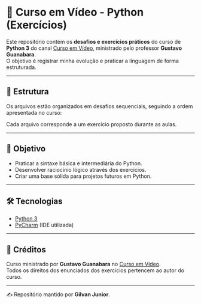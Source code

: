 # 🚀 Curso em Vídeo - Python (Exercícios)

Este repositório contém os **desafios e exercícios práticos** do curso de **Python 3** do canal [Curso em Vídeo](https://www.cursoemvideo.com), ministrado pelo professor **Gustavo Guanabara**.  
O objetivo é registrar minha evolução e praticar a linguagem de forma estruturada.

---

## 📂 Estrutura
Os arquivos estão organizados em desafios sequenciais, seguindo a ordem apresentada no curso:


Cada arquivo corresponde a um exercício proposto durante as aulas.

---

## 🎯 Objetivo
- Praticar a sintaxe básica e intermediária do Python.  
- Desenvolver raciocínio lógico através dos exercícios.  
- Criar uma base sólida para projetos futuros em Python.

---

## 🛠️ Tecnologias
- [Python 3](https://www.python.org/)  
- [PyCharm](https://www.jetbrains.com/pycharm/) (IDE utilizada)  

---

## 📌 Créditos
Curso ministrado por **Gustavo Guanabara** no [Curso em Vídeo](https://www.cursoemvideo.com).  
Todos os direitos dos enunciados dos exercícios pertencem ao autor do curso.

---

✍️ Repositório mantido por **Gilvan Junior**.
